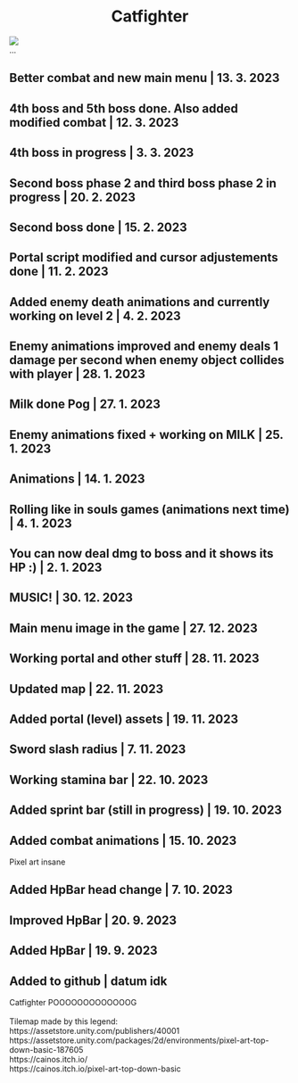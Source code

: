 <h1 style="text-align:center">Catfighter</h1>
<img src="https://github.com/OreonCZ/CatfighterUnity/assets/115612408/ff97caeb-b91c-44d5-9209-49e5ef219e82"></img>
<br>...
<h2>Better combat and new main menu | 13. 3. 2023</h2>
<h2>4th boss and 5th boss done. Also added modified combat | 12. 3. 2023</h2>
<h2>4th boss in progress | 3. 3. 2023</h2>
<h2>Second boss phase 2 and third boss phase 2 in progress | 20. 2. 2023</h2>
<h2>Second boss done | 15. 2. 2023</h2>
<h2>Portal script modified and cursor adjustements done | 11. 2. 2023</h2>
<h2>Added enemy death animations and currently working on level 2 | 4. 2. 2023</h2>
<h2>Enemy animations improved and enemy deals 1 damage per second when enemy object collides with player | 28. 1. 2023</h2>
<h2>Milk done Pog | 27. 1. 2023</h2>
<h2>Enemy animations fixed + working on MILK | 25. 1. 2023</h2>
<h2>Animations | 14. 1. 2023</h2>
<h2>Rolling like in souls games (animations next time) | 4. 1. 2023</h2>
<h2>You can now deal dmg to boss and it shows its HP :) | 2. 1. 2023</h2>
<h2>MUSIC! | 30. 12. 2023</h2>
<h2>Main menu image in the game | 27. 12. 2023</h2>
<h2>Working portal and other stuff | 28. 11. 2023</h2>
<h2>Updated map | 22. 11. 2023</h2>
<h2>Added portal (level) assets | 19. 11. 2023</h2>
<h2>Sword slash radius | 7. 11. 2023</h2>
<h2>Working stamina bar | 22. 10. 2023</h2>
<h2>Added sprint bar (still in progress) | 19. 10. 2023</h2>
<h2>Added combat animations | 15. 10. 2023</h2>
Pixel art insane
<h2>Added HpBar head change | 7. 10. 2023</h2>
<h2>Improved HpBar | 20. 9. 2023</h2>
<h2>Added HpBar | 19. 9. 2023</h2>
<h2>Added to github | datum idk</h2>
Catfighter POOOOOOOOOOOOOG
<br>
<br>
Tilemap made by this legend:
<br>
https://assetstore.unity.com/publishers/40001
<br>
https://assetstore.unity.com/packages/2d/environments/pixel-art-top-down-basic-187605
<br>
https://cainos.itch.io/
<br>
https://cainos.itch.io/pixel-art-top-down-basic
